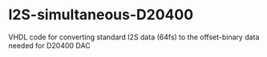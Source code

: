 # I2S-simultaneous-D20400
VHDL code for converting standard I2S data (64fs) to the offset-binary data needed for D20400 DAC
